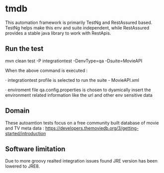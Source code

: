 # tmdb
This automation framework is primarily TestNg and RestAssured based. TestNg helps make this env and suite independent, while RestAssured provides a stable java library to work with RestApis.

## Run the test 
mvn clean test  -P integrationtest -DenvType=qa -Dsuite=MovieAPI

When the above command is executed :

· integrationtest profile is selected to run the suite - MovieAPI.xml

· enviroment file qa.config.properties is chosen to dyamically insert the environment related information like the url and other env sensitive data

## Domain
These autoamtion tests focus on a free community built database of movie and TV meta data : https://developers.themoviedb.org/3/getting-started/introduction

## Software limitation
Due to more groovy realted integration issues found JRE version has been lowered to JRE8.
